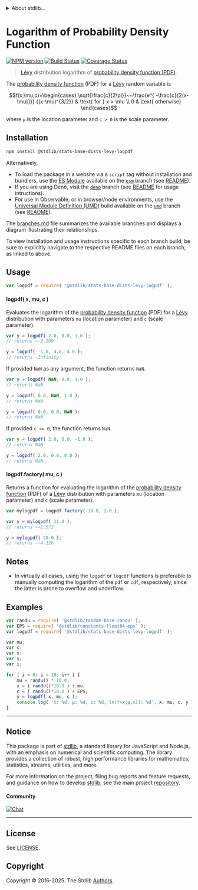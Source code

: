 <!--

@license Apache-2.0

Copyright (c) 2018 The Stdlib Authors.

Licensed under the Apache License, Version 2.0 (the "License");
you may not use this file except in compliance with the License.
You may obtain a copy of the License at

   http://www.apache.org/licenses/LICENSE-2.0

Unless required by applicable law or agreed to in writing, software
distributed under the License is distributed on an "AS IS" BASIS,
WITHOUT WARRANTIES OR CONDITIONS OF ANY KIND, either express or implied.
See the License for the specific language governing permissions and
limitations under the License.

-->


<details>
  <summary>
    About stdlib...
  </summary>
  <p>We believe in a future in which the web is a preferred environment for numerical computation. To help realize this future, we've built stdlib. stdlib is a standard library, with an emphasis on numerical and scientific computation, written in JavaScript (and C) for execution in browsers and in Node.js.</p>
  <p>The library is fully decomposable, being architected in such a way that you can swap out and mix and match APIs and functionality to cater to your exact preferences and use cases.</p>
  <p>When you use stdlib, you can be absolutely certain that you are using the most thorough, rigorous, well-written, studied, documented, tested, measured, and high-quality code out there.</p>
  <p>To join us in bringing numerical computing to the web, get started by checking us out on <a href="https://github.com/stdlib-js/stdlib">GitHub</a>, and please consider <a href="https://opencollective.com/stdlib">financially supporting stdlib</a>. We greatly appreciate your continued support!</p>
</details>

# Logarithm of Probability Density Function

[![NPM version][npm-image]][npm-url] [![Build Status][test-image]][test-url] [![Coverage Status][coverage-image]][coverage-url] <!-- [![dependencies][dependencies-image]][dependencies-url] -->

> [Lévy][levy-distribution] distribution logarithm of [probability density function (PDF)][pdf].

<section class="intro">

The [probability density function][pdf] (PDF) for a [Lévy][levy-distribution] random variable is

<!-- <equation class="equation" label="eq:levy_pdf" align="center" raw="f(x;\mu,c)=\begin{cases} \sqrt{\frac{c}{2\pi}}~~\frac{e^{ -\frac{c}{2(x-\mu)}}} {(x-\mu)^{3/2}} & \text{ for } x > \mu \\ 0 & \text{ otherwise} \end{cases}" alt="Probability density function (PDF) for a Lévy distribution."> -->

```math
f(x;\mu,c)=\begin{cases} \sqrt{\frac{c}{2\pi}}~~\frac{e^{ -\frac{c}{2(x-\mu)}}} {(x-\mu)^{3/2}} & \text{ for } x > \mu \\ 0 & \text{ otherwise} \end{cases}
```

<!-- <div class="equation" align="center" data-raw-text="f(x;\mu,c)=\begin{cases} \sqrt{\frac{c}{2\pi}}~~\frac{e^{ -\frac{c}{2(x-\mu)}}} {(x-\mu)^{3/2}} &amp; \text{ for } x &gt; \mu \\ 0 &amp; \text{ otherwise} \end{cases}" data-equation="eq:levy_pdf">
    <img src="https://cdn.jsdelivr.net/gh/stdlib-js/stdlib@51534079fef45e990850102147e8945fb023d1d0/lib/node_modules/@stdlib/stats/base/dists/levy/logpdf/docs/img/equation_levy_pdf.svg" alt="Probability density function (PDF) for a Lévy distribution.">
    <br>
</div> -->

<!-- </equation> -->

where `μ` is the location parameter and `c > 0` is the scale parameter.

</section>

<!-- /.intro -->

<section class="installation">

## Installation

```bash
npm install @stdlib/stats-base-dists-levy-logpdf
```

Alternatively,

-   To load the package in a website via a `script` tag without installation and bundlers, use the [ES Module][es-module] available on the [`esm`][esm-url] branch (see [README][esm-readme]).
-   If you are using Deno, visit the [`deno`][deno-url] branch (see [README][deno-readme] for usage intructions).
-   For use in Observable, or in browser/node environments, use the [Universal Module Definition (UMD)][umd] build available on the [`umd`][umd-url] branch (see [README][umd-readme]).

The [branches.md][branches-url] file summarizes the available branches and displays a diagram illustrating their relationships.

To view installation and usage instructions specific to each branch build, be sure to explicitly navigate to the respective README files on each branch, as linked to above.

</section>

<section class="usage">

## Usage

```javascript
var logpdf = require( '@stdlib/stats-base-dists-levy-logpdf' );
```

#### logpdf( x, mu, c )

Evaluates the logarithm of the [probability density function][pdf] (PDF) for a [Lévy][levy-distribution] distribution with parameters `mu` (location parameter) and `c` (scale parameter).

```javascript
var y = logpdf( 2.0, 0.0, 1.0 );
// returns ~-2.209

y = logpdf( -1.0, 4.0, 4.0 );
// returns -Infinity
```

If provided `NaN` as any argument, the function returns `NaN`.

```javascript
var y = logpdf( NaN, 0.0, 1.0 );
// returns NaN

y = logpdf( 0.0, NaN, 1.0 );
// returns NaN

y = logpdf( 0.0, 0.0, NaN );
// returns NaN
```

If provided `c <= 0`, the function returns `NaN`.

```javascript
var y = logpdf( 2.0, 0.0, -1.0 );
// returns NaN

y = logpdf( 2.0, 0.0, 0.0 );
// returns NaN
```

#### logpdf.factory( mu, c )

Returns a function for evaluating the logarithm of the [probability density function][pdf] (PDF) of a [Lévy][levy-distribution] distribution with parameters `mu` (location parameter) and `c` (scale parameter).

```javascript
var mylogpdf = logpdf.factory( 10.0, 2.0 );

var y = mylogpdf( 11.0 );
// returns ~-1.572

y = mylogpdf( 20.0 );
// returns ~-4.126
```

</section>

<!-- /.usage -->

<section class="notes">

## Notes

-   In virtually all cases, using the `logpdf` or `logcdf` functions is preferable to manually computing the logarithm of the `pdf` or `cdf`, respectively, since the latter is prone to overflow and underflow.

</section>

<!-- /.notes -->

<section class="examples">

## Examples

<!-- eslint no-undef: "error" -->

```javascript
var randu = require( '@stdlib/random-base-randu' );
var EPS = require( '@stdlib/constants-float64-eps' );
var logpdf = require( '@stdlib/stats-base-dists-levy-logpdf' );

var mu;
var c;
var x;
var y;
var i;

for ( i = 0; i < 10; i++ ) {
    mu = randu() * 10.0;
    x = ( randu()*10.0 ) + mu;
    c = ( randu()*10.0 ) + EPS;
    y = logpdf( x, mu, c );
    console.log( 'x: %d, µ: %d, c: %d, ln(f(x;µ,c)): %d', x, mu, c, y );
}
```

</section>

<!-- /.examples -->

<!-- Section for related `stdlib` packages. Do not manually edit this section, as it is automatically populated. -->

<section class="related">

</section>

<!-- /.related -->

<!-- Section for all links. Make sure to keep an empty line after the `section` element and another before the `/section` close. -->


<section class="main-repo" >

* * *

## Notice

This package is part of [stdlib][stdlib], a standard library for JavaScript and Node.js, with an emphasis on numerical and scientific computing. The library provides a collection of robust, high performance libraries for mathematics, statistics, streams, utilities, and more.

For more information on the project, filing bug reports and feature requests, and guidance on how to develop [stdlib][stdlib], see the main project [repository][stdlib].

#### Community

[![Chat][chat-image]][chat-url]

---

## License

See [LICENSE][stdlib-license].


## Copyright

Copyright &copy; 2016-2025. The Stdlib [Authors][stdlib-authors].

</section>

<!-- /.stdlib -->

<!-- Section for all links. Make sure to keep an empty line after the `section` element and another before the `/section` close. -->

<section class="links">

[npm-image]: http://img.shields.io/npm/v/@stdlib/stats-base-dists-levy-logpdf.svg
[npm-url]: https://npmjs.org/package/@stdlib/stats-base-dists-levy-logpdf

[test-image]: https://github.com/stdlib-js/stats-base-dists-levy-logpdf/actions/workflows/test.yml/badge.svg?branch=main
[test-url]: https://github.com/stdlib-js/stats-base-dists-levy-logpdf/actions/workflows/test.yml?query=branch:main

[coverage-image]: https://img.shields.io/codecov/c/github/stdlib-js/stats-base-dists-levy-logpdf/main.svg
[coverage-url]: https://codecov.io/github/stdlib-js/stats-base-dists-levy-logpdf?branch=main

<!--

[dependencies-image]: https://img.shields.io/david/stdlib-js/stats-base-dists-levy-logpdf.svg
[dependencies-url]: https://david-dm.org/stdlib-js/stats-base-dists-levy-logpdf/main

-->

[chat-image]: https://img.shields.io/gitter/room/stdlib-js/stdlib.svg
[chat-url]: https://app.gitter.im/#/room/#stdlib-js_stdlib:gitter.im

[stdlib]: https://github.com/stdlib-js/stdlib

[stdlib-authors]: https://github.com/stdlib-js/stdlib/graphs/contributors

[umd]: https://github.com/umdjs/umd
[es-module]: https://developer.mozilla.org/en-US/docs/Web/JavaScript/Guide/Modules

[deno-url]: https://github.com/stdlib-js/stats-base-dists-levy-logpdf/tree/deno
[deno-readme]: https://github.com/stdlib-js/stats-base-dists-levy-logpdf/blob/deno/README.md
[umd-url]: https://github.com/stdlib-js/stats-base-dists-levy-logpdf/tree/umd
[umd-readme]: https://github.com/stdlib-js/stats-base-dists-levy-logpdf/blob/umd/README.md
[esm-url]: https://github.com/stdlib-js/stats-base-dists-levy-logpdf/tree/esm
[esm-readme]: https://github.com/stdlib-js/stats-base-dists-levy-logpdf/blob/esm/README.md
[branches-url]: https://github.com/stdlib-js/stats-base-dists-levy-logpdf/blob/main/branches.md

[stdlib-license]: https://raw.githubusercontent.com/stdlib-js/stats-base-dists-levy-logpdf/main/LICENSE

[levy-distribution]: https://en.wikipedia.org/wiki/L%C3%A9vy_distribution

[pdf]: https://en.wikipedia.org/wiki/Probability_density_function

</section>

<!-- /.links -->
